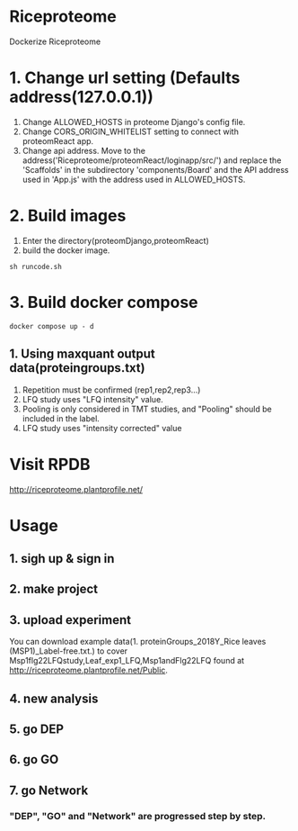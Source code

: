 # Riceproteome
Dockerize Riceproteome

# 1. Change url setting (Defaults address(127.0.0.1))
1. Change ALLOWED_HOSTS in proteome Django's config file. 
3. Change CORS_ORIGIN_WHITELIST setting to connect with proteomReact app.
4. Change api address.
Move to the address('Riceproteome/proteomReact/loginapp/src/') and replace the 'Scaffolds' in the subdirectory 'components/Board' and the API address used in 'App.js' with the address used in ALLOWED_HOSTS.

# 2. Build images
1. Enter the directory(proteomDjango,proteomReact)
2. build the docker image.

```sh runcode.sh```

# 3. Build docker compose
```docker compose up - d```

## 1. Using maxquant output data(proteingroups.txt)
1. Repetition must be confirmed (rep1,rep2,rep3...)
2. LFQ study uses "LFQ intensity" value.
3. Pooling is only considered in TMT studies, and "Pooling" should be included in the label.
4. LFQ study uses "intensity corrected" value

# Visit RPDB
http://riceproteome.plantprofile.net/
# Usage
## 1. sigh up & sign in
## 2. make project
## 3. upload experiment
You can download example data(1. proteinGroups_2018Y_Rice leaves (MSP1)_Label-free.txt.) to cover Msp1flg22LFQstudy,Leaf_exp1_LFQ,Msp1andFlg22LFQ found at http://riceproteome.plantprofile.net/Public.

## 4. new analysis

## 5. go DEP

## 6. go GO

## 7. go Network

### "DEP", "GO" and "Network" are progressed step by step.
